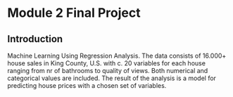 
# Module 2 Final Project


## Introduction

Machine Learning Using Regression Analysis. The data consists of 16.000+ house sales in King County, U.S. with c. 20 variables for each house ranging from nr of bathrooms to quality of views. Both numerical and categorical values are included. The result of the analysis is a model for predicting house prices with a chosen set of variables.
